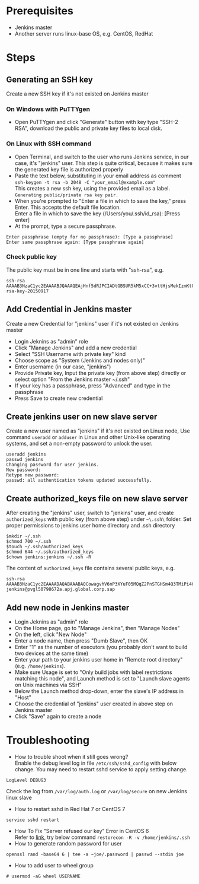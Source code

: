 # Prerequisites
* Jenkins master
* Another server runs linux-base OS, e.g. CentOS, RedHat

# Steps
## Generating an SSH key
Create a new SSH key if it's not existed on Jenkins master
### On Windows with PuTTYgen
* Open PuTTYgen and click "Generate" button with key type "SSH-2 RSA", download the public and private key files to local disk.

### On Linux with SSH command
* Open Terminal, and switch to the user who runs Jenkins service, in our case, it's "jenkins" user. This step is quite critical, because it makes sure the generated key file is authorized properly
* Paste the text below, substituting in your email address as comment   
`ssh-keygen -t rsa -b 2048 -C "your_email@example.com"`   
This creates a new ssh key, using the provided email as a label.   
`Generating public/private rsa key pair.`   
* When you're prompted to "Enter a file in which to save the key," press Enter. This accepts the default file location.   
Enter a file in which to save the key (/Users/you/.ssh/id_rsa): [Press enter]   
* At the prompt, type a secure passphrase.   
```
Enter passphrase (empty for no passphrase): [Type a passphrase]
Enter same passphrase again: [Type passphrase again]
```
### Check public key
The public key must be in one line and starts with "ssh-rsa", e.g.
```
ssh-rsa AAAAB3NzaC1yc2EAAAABJQAAAQEAjHnf5dRJPCIADtGBSUR5kM5xCC+3vttHjsMekIzmKt0pdOf2RrI5zLP00OLcRyis2uYX/bqR4pwJH13M/5zPPyKFHWoxhH3pLDlP6IkYvT3U4H+00tN5Y6aSt8H7ae1q0tB6VhqWPvv+SS1L9eY7as9if3dJw0ZkrWYVBX5IlGtWZH0Uu3qsp1p3k+l600CghOVvGlYMAgzdewMPJaRiiiC05+TUZYEPj1QnFLiIZdnQUqx8rwUj8dMUAPjzFZZHFhEiPJjX5AC885n/WBRW/dIhlurzZvsUUoKWB5KYgi1JxNOz4qOD8IriXOwOwiYAedsv8rghfbb1VqPIC3PICQ== rsa-key-20150917
```

## Add Credential in Jenkins master
Create a new Credential for "jenkins" user if it's not existed on Jenkins master
* Login Jeknins as "admin" role
* Click "Manage Jenkins" and add a new credential
* Select "SSH Username with private key" kind
* Choose scope as "System (Jenkins and nodes only)"
* Enter username (in our case, "jenkins")
* Provide Private key, Input the private key (from above step) directly or select option "From the Jenkins master ~/.ssh"
* If your key has a passphrase, press "Advanced" and type in the passphrase
* Press Save to create new credential

## Create jenkins user on new slave server
Create a new user named as "jenkins" if it's not existed on Linux node, Use command `useradd` or `adduser` in Linux and other Unix-like operating systems, and set a non-empty password to unlock the user.
```
useradd jenkins
passwd jenkins
Changing password for user jenkins.
New password:
Retype new password:
passwd: all authentication tokens updated successfully.
```

## Create authorized_keys file on new slave server
After creating the "jenkins" user, switch to "jenkins" user, and create `authorized_keys` with public key (from above step) under `~\.ssh\` folder. Set proper permissions to jenkins user home directory and .ssh directory
```
$mkdir ~/.ssh
$chmod 700 ~/.ssh
$touch ~/.ssh/authorized_keys
$chmod 644 ~/.ssh/authorized_keys
$chown jenkins:jenkins ~/.ssh -R
```
The content of `authorized_keys` file contains several public keys, e.g. 
```
ssh-rsa AAAAB3NzaC1yc2EAAAADAQABAAABAQCowagvhV6nP3XYuF05MQqZ2PnSTGHSm4Q3TMiPi4H4MmqfflklHwYtDk0FKld0imn9LcZA35uua4CCOFb4zFhYkLSnR9+V6/rbrTsvNuBJAXUFW2IUvx18rAoJNoGe/u8d4yuCNaD7lCjYmmV/wOBWD40nNbk8s5K/7TvKR2yyVdIUPMyWgyY9fdlMkfoJmR35cZ49G8N62S7Oa6K0eGti4LADynbaWUCHtgIieTRYGtHG1f77QFSPKuWK6Ewv30svDOaHSf2i996PVwPZkNckF4PnreEjJvFIdSXQy6VReN1qU4WW04FyUFApY+Kfve8Z1sDobdET8nKte2HwYH5L jenkins@pvgl50798672a.apj.global.corp.sap
```

## Add new node in Jenkins master
* Login Jeknins as "admin" role
* On the Home page, go to "Manage Jenkins", then "Manage Nodes"
* On the left, click "New Node"
* Enter a node name, then press "Dumb Slave", then OK
* Enter "1" as the number of executors (you probably don't want to build two devices at the same time)
* Enter your path to your jenkins user home in "Remote root directory" (e.g. `/home/jenkins`).
* Make sure Usage is set to "Only build jobs with label restrictions matching this node", and Launch method is set to "Launch slave agents on Unix machines via SSH"
* Below the Launch method drop-down, enter the slave's IP address in "Host"
* Choose the credential of "jenkins" user created in above step on Jenkins master
* Click "Save" again to create a node

# Troubleshooting
* How to trouble shoot when it still goes wrong?   
Enable the debug level log in file `/etc/ssh/sshd_config` with below change. You may need to restart sshd service to apply setting change.
```
LogLevel DEBUG3
```
Check the log from `/var/log/auth.log` or `/var/log/secure` on new Jenkins linux slave
* How to restart sshd in Red Hat 7 or CentOS 7
```
service sshd restart
```
* How To Fix "Server refused our key" Error in CentOS 6   
Refer to [link](https://adamwright.wordpress.com/2013/04/15/how-to-fix-server-refused-our-key-error-in-centos-6/), try below command `restorecon -R -v /home/jenkins/.ssh`
* How to generate random password for user
```
openssl rand -base64 6 | tee -a ~joe/.password | passwd --stdin joe
```
* How to add user to wheel group
```
# usermod -aG wheel USERNAME
```
